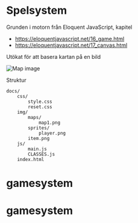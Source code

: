 # Spelsystem

Grunden i motorn från Eloquent JavaScript, kapitel

* https://eloquentjavascript.net/16_game.html
* https://eloquentjavascript.net/17_canvas.html

Utökat för att basera kartan på en bild

![Map image](https://raw.githubusercontent.com/jensnti/gamesystem/master/docs/img/maps/map1.png)

Struktur

    docs/
        css/
            style.css
            reset.css
        img/
            maps/
                map1.png
            sprites/
                player.png
            item.png
        js/
            main.js
            CLASSES.js
        index.html
# gamesystem
# gamesystem

